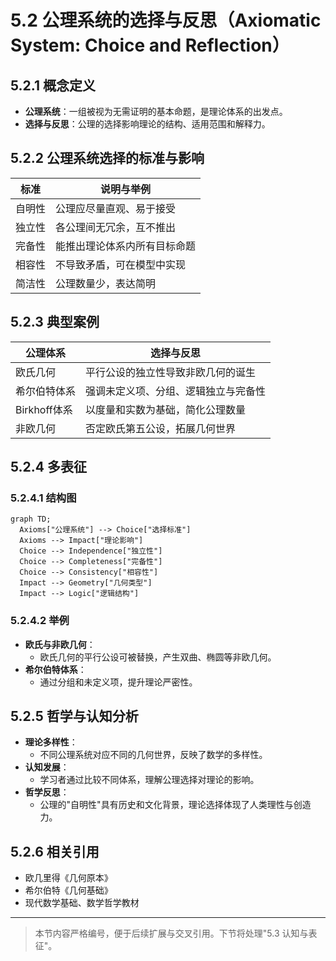 # 5.2 公理系统的选择与反思（Axiomatic System: Choice and Reflection）

## 5.2.1 概念定义

- **公理系统**：一组被视为无需证明的基本命题，是理论体系的出发点。
- **选择与反思**：公理的选择影响理论的结构、适用范围和解释力。

## 5.2.2 公理系统选择的标准与影响

| 标准       | 说明与举例                                 |
|------------|-------------------------------------------|
| 自明性     | 公理应尽量直观、易于接受                   |
| 独立性     | 各公理间无冗余，互不推出                   |
| 完备性     | 能推出理论体系内所有目标命题               |
| 相容性     | 不导致矛盾，可在模型中实现                 |
| 简洁性     | 公理数量少，表达简明                       |

## 5.2.3 典型案例

| 公理体系   | 选择与反思                                 |
|------------|-------------------------------------------|
| 欧氏几何   | 平行公设的独立性导致非欧几何的诞生         |
| 希尔伯特体系 | 强调未定义项、分组、逻辑独立与完备性     |
| Birkhoff体系 | 以度量和实数为基础，简化公理数量         |
| 非欧几何   | 否定欧氏第五公设，拓展几何世界             |

## 5.2.4 多表征

### 5.2.4.1 结构图

```mermaid
graph TD;
  Axioms["公理系统"] --> Choice["选择标准"]
  Axioms --> Impact["理论影响"]
  Choice --> Independence["独立性"]
  Choice --> Completeness["完备性"]
  Choice --> Consistency["相容性"]
  Impact --> Geometry["几何类型"]
  Impact --> Logic["逻辑结构"]
```

### 5.2.4.2 举例

- **欧氏与非欧几何**：
  - 欧氏几何的平行公设可被替换，产生双曲、椭圆等非欧几何。
- **希尔伯特体系**：
  - 通过分组和未定义项，提升理论严密性。

## 5.2.5 哲学与认知分析

- **理论多样性**：
  - 不同公理系统对应不同的几何世界，反映了数学的多样性。
- **认知发展**：
  - 学习者通过比较不同体系，理解公理选择对理论的影响。
- **哲学反思**：
  - 公理的"自明性"具有历史和文化背景，理论选择体现了人类理性与创造力。

## 5.2.6 相关引用

- 欧几里得《几何原本》
- 希尔伯特《几何基础》
- 现代数学基础、数学哲学教材

---

> 本节内容严格编号，便于后续扩展与交叉引用。下节将处理"5.3 认知与表征"。 